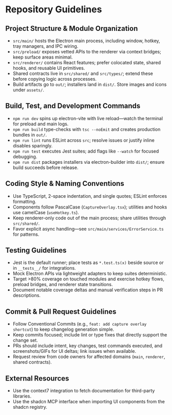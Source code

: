 # Repository Guidelines

## Project Structure & Module Organization
- `src/main/` hosts the Electron main process, including window, hotkey, tray managers, and IPC wiring.
- `src/preload/` exposes vetted APIs to the renderer via context bridges; keep surface areas minimal.
- `src/renderer/` contains React features; prefer colocated state, shared hooks, and reusable UI primitives.
- Shared contracts live in `src/shared/` and `src/types/`; extend these before copying logic across processes.
- Build artifacts go to `out/`; installers land in `dist/`. Store images and icons under `assets/`.

## Build, Test, and Development Commands
- `npm run dev` spins up electron-vite with live reload—watch the terminal for preload and main logs.
- `npm run build` type-checks with `tsc --noEmit` and creates production bundles in `out/`.
- `npm run lint` runs ESLint across `src`; resolve issues or justify inline disables sparingly.
- `npm run test` executes Jest suites; add flags like `--watch` for focused debugging.
- `npm run dist` packages installers via electron-builder into `dist/`; ensure build succeeds before release.

## Coding Style & Naming Conventions
- Use TypeScript, 2-space indentation, and single quotes; ESLint enforces formatting.
- Components follow PascalCase (`CaptureOverlay.tsx`); utilities and hooks use camelCase (`useHotkey.ts`).
- Keep renderer-only code out of the main process; share utilities through `src/shared/`.
- Favor explicit async handling—see `src/main/services/ErrorService.ts` for patterns.

## Testing Guidelines
- Jest is the default runner; place tests as `*.test.ts(x)` beside source or in `__tests__/` for integrations.
- Mock Electron APIs via lightweight adapters to keep suites deterministic.
- Target >80% coverage on touched modules and exercise hotkey flows, preload bridges, and renderer state transitions.
- Document notable coverage deltas and manual verification steps in PR descriptions.

## Commit & Pull Request Guidelines
- Follow Conventional Commits (e.g., `feat: add capture overlay shortcut`) to keep changelog generation simple.
- Keep commits focused; include lint or type fixes that directly support the change set.
- PRs should include intent, key changes, test commands executed, and screenshots/GIFs for UI deltas; link issues when available.
- Request review from code owners for affected domains (`main`, `renderer`, shared contracts).

## External Resources
- Use the context7 integration to fetch documentation for third-party libraries.
- Use the shadcn MCP interface when importing UI components from the shadcn registry.
